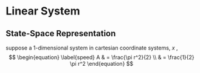 # Linear System
## State-Space Representation

suppose a 1-dimensional system in cartesian coordinate systems, $x$ ,
$$
\begin{equation} \label{speed}
A & = \frac{\pi r^2}{2} \\
 & = \frac{1}{2} \pi r^2
\end{equation}
$$
